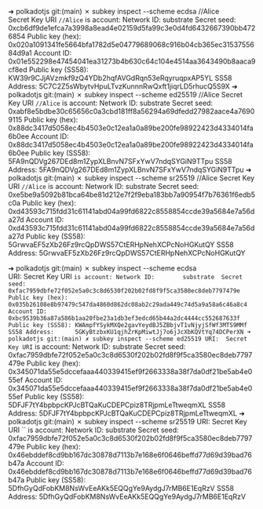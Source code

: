 ➜  polkadotjs git:(main) ✗ subkey inspect --scheme ecdsa //Alice  
Secret Key URI `//Alice` is account:
  Network ID:        substrate 
 Secret seed:       0xcb6df9de1efca7a3998a8ead4e02159d5fa99c3e0d4fd6432667390bb4726854
  Public key (hex):  0x020a1091341fe5664bfa1782d5e04779689068c916b04cb365ec3153755684d9a1
  Account ID:        0x01e552298e47454041ea31273b4b630c64c104e4514aa3643490b8aaca9cf8ed
  Public key (SS58): KW39r9CJjAVzmkf9zQ4YDb2hqfAVGdRqn53eRqyruqpxAP5YL
  SS58 Address:      5C7C2Z5sWbytvHpuLTvzKunnnRwQxft1jiqrLD5rhucQ5S9X
➜  polkadotjs git:(main) ✗ subkey inspect --scheme ed25519 //Alice
Secret Key URI `//Alice` is account:
  Network ID:        substrate 
 Secret seed:       0xabf8e5bdbe30c65656c0a3cbd181ff8a56294a69dfedd27982aace4a76909115
  Public key (hex):  0x88dc3417d5058ec4b4503e0c12ea1a0a89be200fe98922423d4334014fa6b0ee
  Account ID:        0x88dc3417d5058ec4b4503e0c12ea1a0a89be200fe98922423d4334014fa6b0ee
  Public key (SS58): 5FA9nQDVg267DEd8m1ZypXLBnvN7SFxYwV7ndqSYGiN9TTpu
  SS58 Address:      5FA9nQDVg267DEd8m1ZypXLBnvN7SFxYwV7ndqSYGiN9TTpu
➜  polkadotjs git:(main) ✗ subkey inspect --scheme sr25519 //Alice
Secret Key URI `//Alice` is account:
  Network ID:        substrate 
 Secret seed:       0xe5be9a5092b81bca64be81d212e7f2f9eba183bb7a90954f7b76361f6edb5c0a
  Public key (hex):  0xd43593c715fdd31c61141abd04a99fd6822c8558854ccde39a5684e7a56da27d
  Account ID:        0xd43593c715fdd31c61141abd04a99fd6822c8558854ccde39a5684e7a56da27d
  Public key (SS58): 5GrwvaEF5zXb26Fz9rcQpDWS57CtERHpNehXCPcNoHGKutQY
  SS58 Address:      5GrwvaEF5zXb26Fz9rcQpDWS57CtERHpNehXCPcNoHGKutQY


➜  polkadotjs git:(main) ✗ subkey inspect --scheme ecdsa   
URI: 
Secret Key URI `` is account:
  Network ID:        substrate 
 Secret seed:       0xfac7959dbfe72f052e5a0c3c8d6530f202b02fd8f9f5ca3580ec8deb7797479e
  Public key (hex):  0x035b26108e8b97479c547da4860d862dc08ab2c29ada449c74d5a9a58a6c46a8c4
  Account ID:        0xbc9539b36a87a586b1aa20fbe23a1db3ef3edcd65b44a2dc4444cc552687633f
  Public key (SS58): KWAmpfYSykMXQe2gavYeydBJ5ZBbjvT1vNjyjSfWf3MTS9MMf
  SS58 Address:      5GKyBtzbxKU1qjhZrKpMiwtJj7o6jJcXbKQVtYq74DCPerXN
➜  polkadotjs git:(main) ✗ subkey inspect --scheme ed25519
URI: 
Secret Key URI `` is account:
  Network ID:        substrate 
 Secret seed:       0xfac7959dbfe72f052e5a0c3c8d6530f202b02fd8f9f5ca3580ec8deb7797479e
  Public key (hex):  0x345071da55e5dccefaaa440339415ef9f2663338a38f7da0df21be5ab4e055ef
  Account ID:        0x345071da55e5dccefaaa440339415ef9f2663338a38f7da0df21be5ab4e055ef
  Public key (SS58): 5DFJF7tY4bpbpcKPJcBTQaKuCDEPCpiz8TRjpmLeTtweqmXL
  SS58 Address:      5DFJF7tY4bpbpcKPJcBTQaKuCDEPCpiz8TRjpmLeTtweqmXL
➜  polkadotjs git:(main) ✗ subkey inspect --scheme sr25519
URI: 
Secret Key URI `` is account:
  Network ID:        substrate 
 Secret seed:       0xfac7959dbfe72f052e5a0c3c8d6530f202b02fd8f9f5ca3580ec8deb7797479e
  Public key (hex):  0x46ebddef8cd9bb167dc30878d7113b7e168e6f0646beffd77d69d39bad76b47a
  Account ID:        0x46ebddef8cd9bb167dc30878d7113b7e168e6f0646beffd77d69d39bad76b47a
  Public key (SS58): 5DfhGyQdFobKM8NsWvEeAKk5EQQgYe9AydgJ7rMB6E1EqRzV
  SS58 Address:      5DfhGyQdFobKM8NsWvEeAKk5EQQgYe9AydgJ7rMB6E1EqRzV
